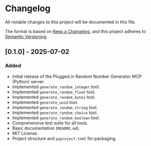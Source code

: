 # Changelog

All notable changes to this project will be documented in this file.

The format is based on [Keep a Changelog](https://keepachangelog.com/en/1.0.0/),
and this project adheres to [Semantic Versioning](https://semver.org/spec/v2.0.0.html).

## [0.1.0] - 2025-07-02

### Added

- Initial release of the Plugged.in Random Number Generator MCP (Python) server.
- Implemented `generate_random_integer` tool.
- Implemented `generate_random_float` tool.
- Implemented `generate_random_bytes` tool.
- Implemented `generate_uuid` tool.
- Implemented `generate_random_string` tool.
- Implemented `generate_random_choice` tool.
- Implemented `generate_random_boolean` tool.
- Comprehensive test suite for all tools.
- Basic documentation (`README.md`).
- MIT License.
- Project structure and `pyproject.toml` for packaging.


